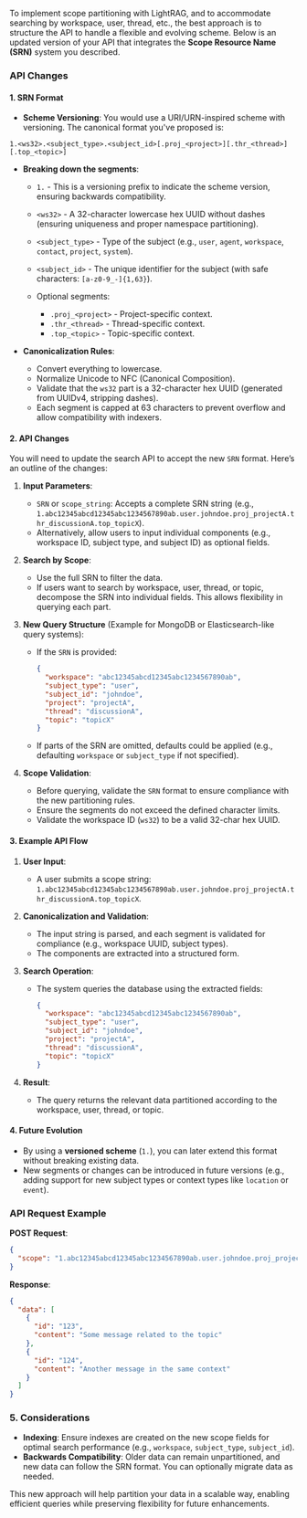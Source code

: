 To implement scope partitioning with LightRAG, and to accommodate searching by workspace, user, thread, etc., the best approach is to structure the API to handle a flexible and evolving scheme. Below is an updated version of your API that integrates the **Scope Resource Name (SRN)** system you described.

### API Changes

#### 1. SRN Format

* **Scheme Versioning**: You would use a URI/URN-inspired scheme with versioning. The canonical format you've proposed is:

```
1.<ws32>.<subject_type>.<subject_id>[.proj_<project>][.thr_<thread>][.top_<topic>]
```

* **Breaking down the segments**:

  * `1.` - This is a versioning prefix to indicate the scheme version, ensuring backwards compatibility.
  * `<ws32>` - A 32-character lowercase hex UUID without dashes (ensuring uniqueness and proper namespace partitioning).
  * `<subject_type>` - Type of the subject (e.g., `user`, `agent`, `workspace`, `contact`, `project`, `system`).
  * `<subject_id>` - The unique identifier for the subject (with safe characters: `[a-z0-9_-]{1,63}`).
  * Optional segments:

    * `.proj_<project>` - Project-specific context.
    * `.thr_<thread>` - Thread-specific context.
    * `.top_<topic>` - Topic-specific context.

* **Canonicalization Rules**:

  * Convert everything to lowercase.
  * Normalize Unicode to NFC (Canonical Composition).
  * Validate that the `ws32` part is a 32-character hex UUID (generated from UUIDv4, stripping dashes).
  * Each segment is capped at 63 characters to prevent overflow and allow compatibility with indexers.

#### 2. API Changes

You will need to update the search API to accept the new `SRN` format. Here’s an outline of the changes:

1. **Input Parameters**:

   * `SRN` or `scope_string`: Accepts a complete SRN string (e.g., `1.abc12345abcd12345abc1234567890ab.user.johndoe.proj_projectA.thr_discussionA.top_topicX`).
   * Alternatively, allow users to input individual components (e.g., workspace ID, subject type, and subject ID) as optional fields.

2. **Search by Scope**:

   * Use the full SRN to filter the data.
   * If users want to search by workspace, user, thread, or topic, decompose the SRN into individual fields. This allows flexibility in querying each part.

3. **New Query Structure** (Example for MongoDB or Elasticsearch-like query systems):

   * If the `SRN` is provided:

     ```json
     {
       "workspace": "abc12345abcd12345abc1234567890ab",
       "subject_type": "user",
       "subject_id": "johndoe",
       "project": "projectA",
       "thread": "discussionA",
       "topic": "topicX"
     }
     ```

   * If parts of the SRN are omitted, defaults could be applied (e.g., defaulting `workspace` or `subject_type` if not specified).

4. **Scope Validation**:

   * Before querying, validate the `SRN` format to ensure compliance with the new partitioning rules.
   * Ensure the segments do not exceed the defined character limits.
   * Validate the workspace ID (`ws32`) to be a valid 32-char hex UUID.

#### 3. Example API Flow

1. **User Input**:

   * A user submits a scope string: `1.abc12345abcd12345abc1234567890ab.user.johndoe.proj_projectA.thr_discussionA.top_topicX`.

2. **Canonicalization and Validation**:

   * The input string is parsed, and each segment is validated for compliance (e.g., workspace UUID, subject types).
   * The components are extracted into a structured form.

3. **Search Operation**:

   * The system queries the database using the extracted fields:

     ```json
     {
       "workspace": "abc12345abcd12345abc1234567890ab",
       "subject_type": "user",
       "subject_id": "johndoe",
       "project": "projectA",
       "thread": "discussionA",
       "topic": "topicX"
     }
     ```

4. **Result**:

   * The query returns the relevant data partitioned according to the workspace, user, thread, or topic.

#### 4. Future Evolution

* By using a **versioned scheme** (`1.`), you can later extend this format without breaking existing data.
* New segments or changes can be introduced in future versions (e.g., adding support for new subject types or context types like `location` or `event`).

### API Request Example

**POST Request**:

```json
{
  "scope": "1.abc12345abcd12345abc1234567890ab.user.johndoe.proj_projectA.thr_discussionA.top_topicX"
}
```

**Response**:

```json
{
  "data": [
    {
      "id": "123",
      "content": "Some message related to the topic"
    },
    {
      "id": "124",
      "content": "Another message in the same context"
    }
  ]
}
```

### 5. Considerations

* **Indexing**: Ensure indexes are created on the new scope fields for optimal search performance (e.g., `workspace`, `subject_type`, `subject_id`).
* **Backwards Compatibility**: Older data can remain unpartitioned, and new data can follow the SRN format. You can optionally migrate data as needed.

This new approach will help partition your data in a scalable way, enabling efficient queries while preserving flexibility for future enhancements.

